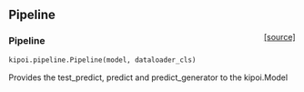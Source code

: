 ## Pipeline


<span style="float:right;">[[source]](https://github.com/kipoi/kipoi/blob/master/kipoi/pipeline.py#L37)</span>
### Pipeline

```python
kipoi.pipeline.Pipeline(model, dataloader_cls)
```

Provides the test_predict, predict and predict_generator to the kipoi.Model


